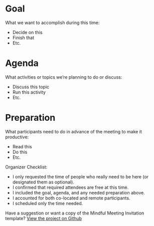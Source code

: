 # Goal
What we want to accomplish during this time:

- Decide on this
- Finish that
- Etc.

# Agenda
What activities or topics we’re planning to do or discuss:

- Discuss this topic
- Run this activity
- Etc.

# Preparation
What participants need to do in advance of the meeting to make it productive:

- Read this
- Do this
- Etc.

Organizer Checklist:
- I only requested the time of people who really need to be here (or designated them as optional).
- I confirmed that required attendees are free at this time.
- I included the goal, agenda, and any needed preparation above.
- I accounted for both co-located and remote participants.
- I scheduled only the time needed.

Have a suggestion or want a copy of the Mindful Meeting Invitation template? [View the project on Github](https://github.com/pglevy/mindful-meeting-invitation)
